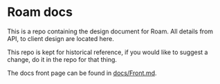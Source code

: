 # Roam docs

This is a repo containing the design document for Roam.
All details from API, to client design are located here.

This repo is kept for historical reference, if you would like to suggest a change, do it in the repo for that thing.

The docs front page can be found in [docs/Front.md](docs/Front.md).

